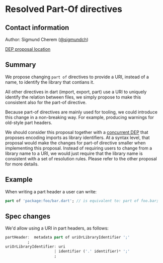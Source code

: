 # Resolved Part-Of directives

## Contact information

Author: Sigmund Cherem ([@sigmundch][])

[DEP proposal location](https://github.com/sigmundch/DEP-nonuri-imports/blob/master/proposal.md)

## Summary

We propose changing `part of` directives to provide a URI, instead of a name, to
identify the library that contians it.

All other directives in dart (import, export, part) use a URI to uniquely
identify the relation between files, we simply propose to make this consistent
also for the part-of directive.

Because part-of directives are mainly used for tooling, we could introduce this
change in a non-breaking way. For example, producing warnings for old-style part
headers.

We should consider this proposal together with a [concurrent
DEP][DEP-nonuri-imports] that proposes encoding imports as library identifiers.
At a syntax level, that proposal would make the changes for part-of directive
smaller when implementing this proposal. Instead of requiring users to change
from a library name to a URI, we would just require that the library name is
consistent with a set of resolution rules. Please refer to the other proposal
for more details.

## Example

When writing a part header a user can write:
```dart
part of 'package:foo/bar.dart'; // is equivalent to: part of foo.bar;
```

## Spec changes

We'd allow using a URI in part headers, as follows:

```dart
partHeader:  metadata part of uriOrLibraryIdentifier ';'
          ;
uriOrLibraryIdentifier: uri
                      | identifier ('.' identifier)* ';'
                      ;
```

[DEP-nonuri-imports]: https://github.com/sigmundch/DEP-nonuri-imports/blob/master/proposal.md
[@sigmundch]: https://github.com/sigmundch
